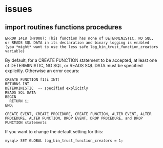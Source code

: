 # issues

## import routines functions procedures

```
ERROR 1418 (HY000): This function has none of DETERMINISTIC, NO SQL,
or READS SQL DATA in its declaration and binary logging is enabled
(you *might* want to use the less safe log_bin_trust_function_creators
variable)
```

By default, for a CREATE FUNCTION statement to be accepted, at least one of DETERMINISTIC, NO SQL, or READS SQL DATA must be specified explicitly. Otherwise an error occurs:

```
CREATE FUNCTION f1(i INT)
RETURNS INT
DETERMINISTIC  -- specified explicitly
READS SQL DATA
BEGIN
  RETURN i;
END;
```

```
CREATE EVENT, CREATE PROCEDURE, CREATE FUNCTION, ALTER EVENT, ALTER PROCEDURE, ALTER FUNCTION, DROP EVENT, DROP PROCEDURE, and DROP FUNCTION statements
```

If you want to change the default setting for this:

```
mysql> SET GLOBAL log_bin_trust_function_creators = 1;
```
